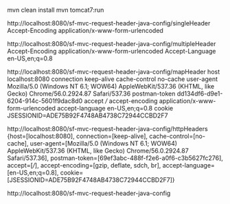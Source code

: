 mvn clean install
mvn tomcat7:run

http://localhost:8080/sf-mvc-request-header-java-config/singleHeader
Accept-Encoding application/x-www-form-urlencoded

http://localhost:8080/sf-mvc-request-header-java-config/multipleHeader
Accept-Encoding  application/x-www-form-urlencoded
Accept-Language  en-US,en;q=0.8

http://localhost:8080/sf-mvc-request-header-java-config/mapHeader
host  localhost:8080
connection  keep-alive
cache-control  no-cache
user-agent  Mozilla/5.0 (Windows NT 6.1; WOW64) AppleWebKit/537.36 (KHTML, like Gecko) Chrome/56.0.2924.87 Safari/537.36
postman-token  dd134df6-d9e1-6204-914c-5601f9dac8d0
accept  */*
accept-encoding  application/x-www-form-urlencoded
accept-language  en-US,en;q=0.8
cookie  JSESSIONID=ADE75B92F4748AB4738C72944CCBD2F7

http://localhost:8080/sf-mvc-request-header-java-config/httpHeaders
{host=[localhost:8080], connection=[keep-alive], cache-control=[no-cache], user-agent=[Mozilla/5.0 (Windows NT 6.1; WOW64) AppleWebKit/537.36 (KHTML, like Gecko) Chrome/56.0.2924.87 Safari/537.36], postman-token=[69ef3abc-488f-f2e6-a0f6-c3b5627fc276], accept=[*/*], accept-encoding=[gzip, deflate, sdch, br], accept-language=[en-US,en;q=0.8], cookie=[JSESSIONID=ADE75B92F4748AB4738C72944CCBD2F7]}

http://localhost:8080/sf-mvc-request-header-java-config

